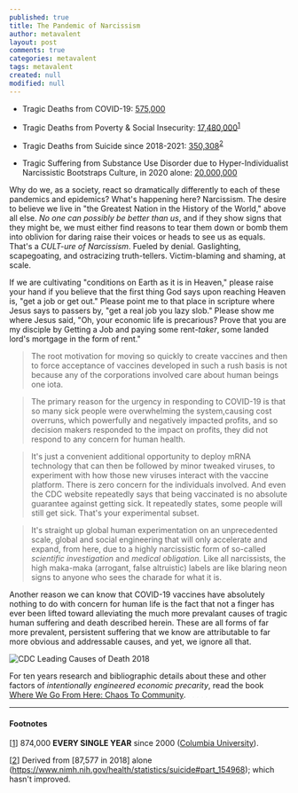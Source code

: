 ```yaml
---
published: true
title: The Pandemic of Narcissism
author: metavalent
layout: post
comments: true
categories: metavalent
tags: metavalent
created: null
modified: null
---
```

* Tragic Deaths from COVID-19: [575,000](https://www.cdc.gov/nchs/covid19/mortality-overview.htm)
* Tragic Deaths from Poverty & Social Insecurity: [17,480,000](https://web.archive.org/web/20210516225639/https://www.publichealth.columbia.edu/public-health-now/news/how-many-us-deaths-are-caused-poverty-lack-education-and-other-social-factors)<sup>[1](#note1)</sup> 
* Tragic Deaths from Suicide since 2018-2021: [350,308](https://www.nimh.nih.gov/health/statistics/suicide#part_154968)<sup>[2](#note2)</sup>

* Tragic Suffering from Substance Use Disorder due to Hyper-Individualist Narcissistic Bootstraps Culture, in 2020 alone: [20,000,000](https://youtu.be/Z5UGSfIQJsk)

Why do we, as a society, react so dramatically differently to each of these pandemics and epidemics? What's happening here? Narcissism. The desire to believe we live in "the Greatest Nation in the History of the World," above all else. *No one can possibly be better than us*, and if they show signs that they might be, we must either find reasons to tear them down or bomb them into oblivion for daring raise their voices or heads to see us as equals. That's a *CULT-ure of Narcissism*. Fueled by denial. Gaslighting, scapegoating, and ostracizing truth-tellers. Victim-blaming and shaming, at scale.

If we are cultivating "conditions on Earth as it is in Heaven," please raise your hand if you believe that the first thing God says upon reaching Heaven is, "get a job or get out." Please point me to that place in scripture where Jesus says to passers by, "get a real job you lazy slob." Please show me where Jesus said, "Oh, your economic life is precarious? Prove that you are my disciple by Getting a Job and paying some rent-*taker*, some landed lord's mortgage in the form of rent."

> The root motivation for moving so quickly to create vaccines and then to force acceptance of vaccines developed in such a rush basis is not because any of the corporations involved care about human beings one iota.

> The primary reason for the urgency in responding to COVID-19 is that so many sick people were overwhelming the system,causing cost overruns, which powerfully and negatively impacted profits, and so decision makers responded to the impact on profits, they did not respond to any concern for human health.

> It's just a convenient additional opportunity to deploy mRNA technology that can then be followed by minor tweaked viruses, to experiment with how those new viruses interact with the vaccine platform. There is zero concern for the individuals involved. And even the CDC website repeatedly says that being vaccinated is no absolute guarantee against getting sick. It repeatedly states, some people will still get sick. That's your experimental subset.

> It's straight up global human experimentation on an unprecedented scale, global and social engineering that will only accelerate and expand, from here, due to a highly narcissistic form of so-called *scientific investigation* and *medical obligation.* Like all narcissists, the high maka-maka (arrogant, false altruistic) labels are like blaring neon signs to anyone who sees the charade for what it is.

Another reason we can know that COVID-19 vaccines have absolutely nothing to do with concern for human life is the fact that not a finger has ever been lifted toward alleviating the much more prevalant causes of tragic human suffering and death described herein. These are all forms of far more prevalent, persistent suffering that we know are attributable to far more obvious and addressable causes, and yet, we ignore all that.

![CDC Leading Causes of Death 2018]({{site.baseurl}}/assets/images/CDC_leading_cause_of_death_2018_155160_3.png)

For ten years research and bibliographic details about these and other factors of *intentionally engineered economic precarity*, read the book [Where We Go From Here: Chaos To Community]( https://amzn.to/2URmAjL).
<a name="note1"></a>
<a name="note2"></a>
<span style="color:#efefef">.</span>
<span style="color:#efefef">.</span>
<span style="color:#efefef">.</span>
<span style="color:#efefef">.</span>
<span style="color:#efefef">.</span>

---
#### Footnotes

[[1](#)] 874,000 **EVERY SINGLE YEAR** since 2000 ([Columbia University](https://web.archive.org/web/20210516225639/https://www.publichealth.columbia.edu/public-health-now/news/how-many-us-deaths-are-caused-poverty-lack-education-and-other-social-factors)).

[[2](#)] Derived from [87,577 in 2018] alone (https://www.nimh.nih.gov/health/statistics/suicide#part_154968); which hasn't improved.